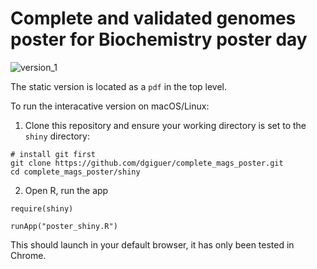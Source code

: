 # Complete and validated genomes poster for Biochemistry poster day

![version_1](final_static.png)

The static version is located as a `pdf` in the top level. 

To run the interacative version on macOS/Linux: 

1) Clone this repository and ensure your working directory is set to the `shiny` directory: 

```
# install git first
git clone https://github.com/dgiguer/complete_mags_poster.git
cd complete_mags_poster/shiny
```

2) Open R, run the app

```
require(shiny)

runApp("poster_shiny.R")
```

This should launch in your default browser, it has only been tested in Chrome. 
